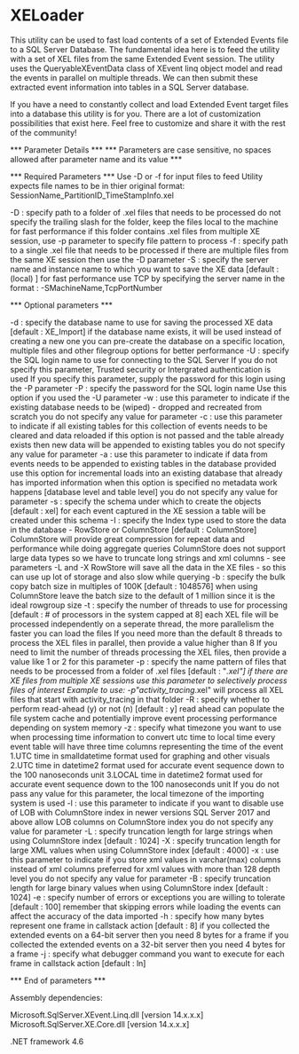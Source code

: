 # XELoader

This utility can be used to fast load contents of a set of Extended Events file to a SQL Server Database.
The fundamental idea here is to feed the utility with a set of XEL files from the same Extended Event session. 
The utility uses the QueryableXEventData class of XEvent linq object model and read the events in parallel on multiple threads.
We can then submit these extracted event information into tables in a SQL Server database.

If you have a need to constantly collect and load Extended Event target files into a database this utility is for you. 
There are a lot of customization possibilities that exist here. Feel free to customize and share it with the rest of the community!

*** Parameter Details ***
*** Parameters are case sensitive, no spaces allowed after parameter name and its value ***

*** Required Parameters ***
    Use -D or -f for input files to feed
    Utility expects file names to be in thier original format: SessionName_PartitionID_TimeStampInfo.xel

-D : specify path to a folder of .xel files that needs to be processed
      do not specify the trailing slash for the folder, keep the files local to the machine for fast performance
      if this folder contains .xel files from multiple XE session, use -p parameter to specify file pattern to process
-f : specify path to a single .xel file that needs to be processed
      if there are multiple files from the same XE session then use the -D parameter
-S : specify the server name and instance name to which you want to save the XE data [default : (local) ]
      for fast performance use TCP by specifying the server name in the format : -SMachineName,TcpPortNumber

*** Optional parameters ***

-d : specify the database name to use for saving the processed XE data [default : XE_Import]
      if the database name exists, it will be used instead of creating a new one
      you can pre-create the database on a specific location, multiple files and other filegroup options for better performance
-U : specify the SQL login name to use for connecting to the SQL Server
      If you do not specify this parameter, Trusted security or Intergrated authentication is used
      If you specify this parameter, supply the password for this login using the -P parameter
-P : specify the password for the SQL login name
      Use this option if you used the -U parameter
-w : use this parameter to indicate if the existing database needs to be (wiped) - dropped and recreated from scratch
      you do not specify any value for parameter
-c : use this parameter to indicate if all existing tables for this collection of events needs to be cleared and data reloaded
      if this option is not passed and the table already exists then new data will be appended to existing tables
      you do not specify any value for parameter
-a : use this parameter to indicate if data from events needs to be appended to existing tables in the database provided
      use this option for incremental loads into an existing database that already has imported information
      when this option is specified no metadata work happens [database level and table level]
      you do not specify any value for parameter
-s : specify the schema under which to create the objects [default : xel]
      for each event captured in the XE session a table will be created under this schema
-I : specify the Index type used to store the data in the database - RowStore or ColumnStore [default : ColumnStore]
      ColumnStore will provide great compression for repeat data and performance while doing aggregate queries
      ColumnStore does not support large data types so we have to truncate long strings and xml columns - see parameters -L and -X
      RowStore will save all the data in the XE files - so this can use up lot of storage and also slow while querying
-b : specify the bulk copy batch size in multiples of 100K [default : 1048576]
      when using ColumnStore leave the batch size to the default of 1 million since it is the ideal rowgroup size
-t : specify the number of threads to use for processing [default : # of processors in the system capped at 8]
      each XEL file will be processed independently on a seperate thread, the more parallelism the faster you can load the files
      If you need more than the default 8 threads to process the XEL files in parallel, then provide a value higher than 8
      If you need to limit the number of threads processing the XEL files, then provide a value like 1 or 2 for this parameter
-p : specify the name pattern of files that needs to be processed from a folder of .xel files [default : "*.xel"]
      if there are XE files from multiple XE sessions use this parameter to selectively process files of interest
      Example to use: -p"activity_tracing*.xel" will process all XEL files that start with activity_tracing in that folder
-R : specify whether to perform read-ahead (y) or not (n) [default : y]
      read ahead can populate the file system cache and potentially improve event processing performance depending on system memory
-z : specify what timezone you want to use when processing time information to convert utc time to local time
     every event table will have three time columns representing the time of the event
      1.UTC time in smalldatetime format used for graphing and other visuals
      2.UTC time in datetime2 format used for accurate event sequence down to the 100 nanoseconds unit
      3.LOCAL time in datetime2 format used for accurate event sequence down to the 100 nanoseconds unit
     If you do not pass any value for this parameter, the local timezone of the importing system is used
-l : use this parameter to indicate if you want to disable use of LOB with ColumnStore index in newer versions
      SQL Server 2017 and above allow LOB columns on ColumnStore index
      you do not specify any value for parameter
-L : specify truncation length for large strings when using ColumnStore index [default : 1024]
-X : specify truncation length for large XML values when using ColumnStore index [default : 4000]
-x : use this parameter to indicate if you store xml values in varchar(max) columns instead of xml columns
      preferred for xml values with more than 128 depth level
      you do not specify any value for parameter
-B : specify truncation length for large binary values when using ColumnStore index [default : 1024]
-e : specify number of errors or exceptions you are willing to tolerate [default : 100]
      remember that skipping errors while loading the events can affect the accuracy of the data imported
-h : specify how many bytes represent one frame in callstack action [default : 8]
      if you collected the extended events on a 64-bit server then you need 8 bytes for a frame
      if you collected the extended events on a 32-bit server then you need 4 bytes for a frame
-j : specify what debugger command you want to execute for each frame in callstack action [default : ln]

*** End of parameters ***


Assembly dependencies:

Microsoft.SqlServer.XEvent.Linq.dll [version 14.x.x.x]
Microsoft.SqlServer.XE.Core.dll [version 14.x.x.x]

.NET framework 4.6
